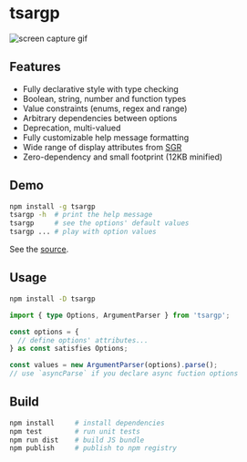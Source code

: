 # tsargp

![screen capture gif](https://drive.google.com/uc?export=view&id=1bGzVFLEy3mUk1uBPeVGOiGv_1fBdOCUR 'screen capture gif')

## Features

- Fully declarative style with type checking
- Boolean, string, number and function types
- Value constraints (enums, regex and range)
- Arbitrary dependencies between options
- Deprecation, multi-valued
- Fully customizable help message formatting
- Wide range of display attributes from [SGR]
- Zero-dependency and small footprint (12KB minified)

## Demo

```sh
npm install -g tsargp
tsargp -h  # print the help message
tsargp     # see the options' default values
tsargp ... # play with option values
```

See the [source](examples/demo.ts).

## Usage

```sh
npm install -D tsargp
```

```ts
import { type Options, ArgumentParser } from 'tsargp';

const options = {
  // define options' attributes...
} as const satisfies Options;

const values = new ArgumentParser(options).parse();
// use `asyncParse` if you declare async fuction options
```

## Build

```sh
npm install     # install dependencies
npm test        # run unit tests
npm run dist    # build JS bundle
npm publish     # publish to npm registry
```

[SGR]: https://www.wikiwand.com/en/ANSI_escape_code#SGR_(Select_Graphic_Rendition)_parameters
